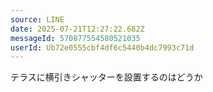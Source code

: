```yaml
---
source: LINE
date: 2025-07-21T12:27:22.682Z
messageId: 570877554580521035
userId: Ub72e0555cbf4df6c5440b4dc7993c71d
---
```


テラスに横引きシャッターを設置するのはどうか